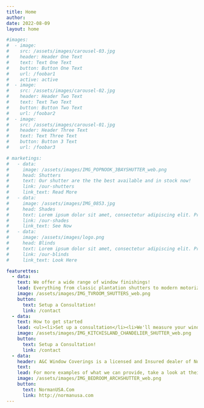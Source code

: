 ```yaml
---
title: Home
author:
date: 2022-08-09
layout: home

#images:
#  - image:
#    src: /assets/images/carousel-03.jpg
#    header: Header One Text
#    text: Text One Text
#    button: Button One Text
#    url: /foobar1
#    active: active
#  - image:
#    src: /assets/images/carousel-02.jpg
#    header: Header Two Text
#    text: Text Two Text
#    button: Button Two Text
#    url: /foobar2
#  - image:
#    src: /assets/images/carousel-01.jpg
#    header: Header Three Text
#    text: Text Three Text
#    button: Button 3 Text
#    url: /foobar3

# marketings:
#   - data:
#     image: /assets/images/IMG_POPNOOK_3BAYSHUTTER_web.png
#     head: Shutters
#     text: Our shutter are the the best available and in stock now!
#     link: /our-shutters
#     link_text: Read More
#   - data:
#     image: /assets/images/IMG_0853.jpg
#     head: Shades
#     text: Lorem ipsum dolor sit amet, consectetur adipiscing elit. Praesent eget sodales nibh. Fusce tincidunt leo sed pretium.
#     link: /our-shades
#     link_text: See Now
#   - data:
#     image: /assets/images/logo.png
#     head: Blinds
#     text: Lorem ipsum dolor sit amet, consectetur adipiscing elit. Praesent eget sodales nibh. Fusce tincidunt leo sed pretium.
#     link: /our-blinds
#     link_text: Look Here

featurettes:
  - data:
    text: We offer a wide range of window finishings!
    lead: Everything from classic plantation shutters to modern motorized roller shades that can adjust with a press of a button!
    image: /assets/images/IMG_TVROOM_SHUTTERS_web.png
    button:
      text: Setup a Consultation!
      link: /contact
  - data:
    text: How to get started
    lead: <ul><li>Set up a consultation</li><li>We'll measure your windows and give you a quote</li><li>We'd love to help you find what you're looking for!</li><li>Once your order is received, we'll set up a date to come and install your new window coverings</li><li>Easy as that!</li></ul>
    image: /assets/images/IMG_KITCHISLAND_CHANDELIER_SHUTTER_web.png
    button:
      text: Setup a Consultation!
      link: /contact
  - data:
    header: A&C Window Coverings is a licensed and Insured dealer of Norman Window Fashions
    text:
    lead: For more examples of what we can provide, take a look at their website
    image: /assets/images/IMG_BEDROOM_ARCHSHUTTER_web.png
    button:
      text: NormanUSA.Com
      link: http://normanusa.com
---
```

<!-- I am the home/index page content but commented out -->
